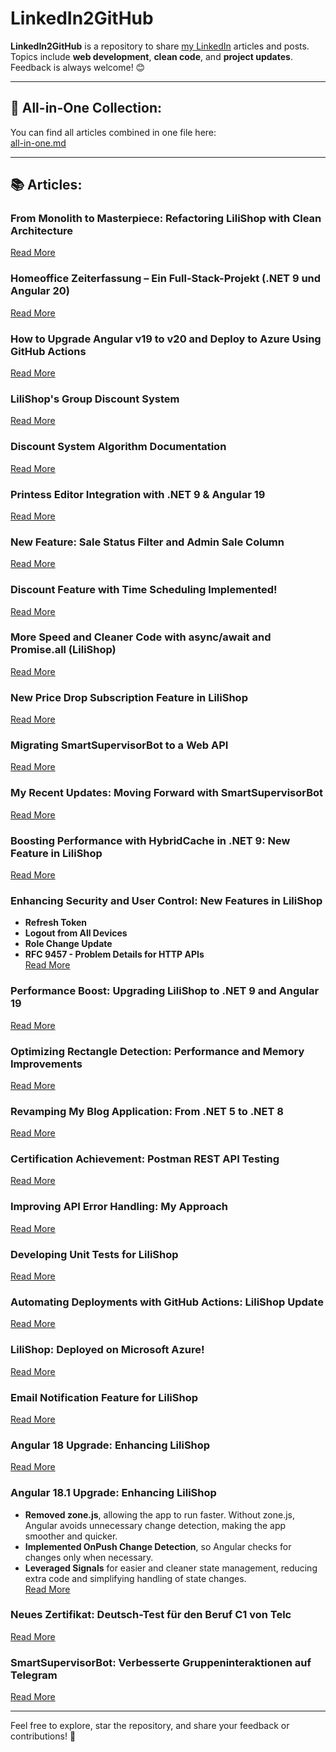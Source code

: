 # LinkedIn2GitHub

**LinkedIn2GitHub** is a repository to share [my LinkedIn](https://www.linkedin.com/in/said-roohullah-allem/) articles and posts.  
Topics include **web development**, **clean code**, and **project updates**. Feedback is always welcome! 😊

---

## 📂 All-in-One Collection:
You can find all articles combined in one file here:  
[all-in-one.md](https://github.com/jahanalem/LinkedIn2GitHub/blob/main/all-in-one.md)

---

## 📚 Articles:

### **From Monolith to Masterpiece: Refactoring LiliShop with Clean Architecture**
[Read More](https://github.com/jahanalem/LinkedIn2GitHub/blob/main/0026_Refactoring-LiliShop-with-Clean-Architecture.md)

### **Homeoffice Zeiterfassung – Ein Full-Stack-Projekt (.NET 9 und Angular 20)**
[Read More](https://github.com/jahanalem/HomeofficeApp/tree/client?tab=readme-ov-file#homeoffice-zeiterfassung--ein-full-stack-projekt)

### **How to Upgrade Angular v19 to v20 and Deploy to Azure Using GitHub Actions**
[Read More](https://github.com/jahanalem/LinkedIn2GitHub/blob/main/0025_upgrade-angular19-to-20-azure-gh-actions.md)

### **LiliShop's Group Discount System**
[Read More](https://github.com/jahanalem/LinkedIn2GitHub/blob/main/0024_group-discount-system.md#lilishops-group-discount-system-)

### **Discount System Algorithm Documentation**
[Read More](https://github.com/jahanalem/LinkedIn2GitHub/blob/main/0023_LiliShop_discount-system-algorithm-documentation.md)

### **Printess Editor Integration with .NET 9 & Angular 19**
[Read More](https://github.com/jahanalem/LinkedIn2GitHub/blob/main/0022_LiliShop_PrintessEditor_Integration_Guide.md)

### **New Feature: Sale Status Filter and Admin Sale Column**
[Read More](https://github.com/jahanalem/LinkedIn2GitHub/blob/main/0021_sale-feature-update.md)

### **Discount Feature with Time Scheduling Implemented!**
[Read More](https://github.com/jahanalem/LinkedIn2GitHub/blob/main/0020_discount-feature-scheduling.md)

### **More Speed and Cleaner Code with async/await and Promise.all (LiliShop)**
[Read More](https://github.com/jahanalem/LinkedIn2GitHub/blob/main/improving-product-loading-in-admin-page.md)

### **New Price Drop Subscription Feature in LiliShop**
[Read More](https://github.com/jahanalem/LinkedIn2GitHub/blob/main/price-drop-subscription.md)

### **Migrating SmartSupervisorBot to a Web API**
[Read More](https://github.com/jahanalem/LinkedIn2GitHub/blob/main/Migrating-SmartSupervisorBot-to-a-Web-API.md)

### **My Recent Updates: Moving Forward with SmartSupervisorBot**
[Read More](https://github.com/jahanalem/LinkedIn2GitHub/blob/main/smart-supervisorbot-updates-net9.md)

### **Boosting Performance with HybridCache in .NET 9: New Feature in LiliShop**
[Read More](https://github.com/jahanalem/LinkedIn2GitHub/blob/main/hybrid-cache.md)

### **Enhancing Security and User Control: New Features in LiliShop**
- **Refresh Token**
- **Logout from All Devices**
- **Role Change Update**
- **RFC 9457 - Problem Details for HTTP APIs**  
[Read More](https://github.com/jahanalem/LinkedIn2GitHub/blob/main/enhancing-security-and-user-control.md)

### **Performance Boost: Upgrading LiliShop to .NET 9 and Angular 19**  
[Read More](https://github.com/jahanalem/LinkedIn2GitHub/blob/main/performance-boost-dotnet9-angular19.md)

### **Optimizing Rectangle Detection: Performance and Memory Improvements**  
[Read More](https://github.com/jahanalem/LinkedIn2GitHub/blob/main/rectangle-detection-optimization.md)

### **Revamping My Blog Application: From .NET 5 to .NET 8**  
[Read More](https://github.com/jahanalem/LinkedIn2GitHub/blob/main/blog-app-net8-upgrade.md)

### **Certification Achievement: Postman REST API Testing**  
[Read More](https://github.com/jahanalem/LinkedIn2GitHub/blob/main/postman-certification-completion.md)

### **Improving API Error Handling: My Approach**  
[Read More](https://github.com/jahanalem/LinkedIn2GitHub/blob/main/api-error-handling-improvements.md)

### **Developing Unit Tests for LiliShop**  
[Read More](https://github.com/jahanalem/LinkedIn2GitHub/blob/main/lilishop-unit-tests-xunit.md)

### **Automating Deployments with GitHub Actions: LiliShop Update**  
[Read More](https://github.com/jahanalem/LinkedIn2GitHub/blob/main/github-actions-automation.md)

### **LiliShop: Deployed on Microsoft Azure!**  
[Read More](https://github.com/jahanalem/LinkedIn2GitHub/blob/main/lilishop-azure-deployment.md)

### **Email Notification Feature for LiliShop**  
[Read More](https://github.com/jahanalem/LinkedIn2GitHub/blob/main/lilishop-email-notifications.md)

### **Angular 18 Upgrade: Enhancing LiliShop**  
[Read More](https://github.com/jahanalem/LinkedIn2GitHub/blob/main/lilishop-angular18-upgrade.md)

### **Angular 18.1 Upgrade: Enhancing LiliShop**
- **Removed zone.js**, allowing the app to run faster. Without zone.js, Angular avoids unnecessary change detection, making the app smoother and quicker.
- **Implemented OnPush Change Detection**, so Angular checks for changes only when necessary.
- **Leveraged Signals** for easier and cleaner state management, reducing extra code and simplifying handling of state changes.  
[Read More](https://github.com/jahanalem/LinkedIn2GitHub/blob/main/lilishop-angular18-zone-less-onpush.md)

### **Neues Zertifikat: Deutsch-Test für den Beruf C1 von Telc**  
[Read More](https://github.com/jahanalem/LinkedIn2GitHub/blob/main/deutsch-c1-telc-zertifikat.md)

### **SmartSupervisorBot: Verbesserte Gruppeninteraktionen auf Telegram**  
[Read More](https://github.com/jahanalem/LinkedIn2GitHub/blob/main/smart-supervisor-bot-telegram.md)

---

Feel free to explore, star the repository, and share your feedback or contributions! 🌟
